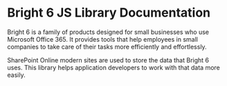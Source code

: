 Bright 6 JS Library Documentation
=================================

Bright 6 is a family of products designed for small businesses who use Microsoft Office 365.
It provides tools that help employees in small companies to take care of their tasks more
efficiently and effortlessly.

SharePoint Online modern sites are used to store the data that Bright 6 uses. This library
helps application developers to work with that data more easily.

